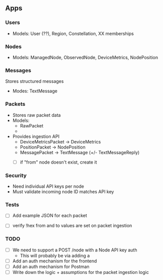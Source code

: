 


## Apps

### Users

* Models: User (??), Region, Constellation, XX memberships

### Nodes

* Models: ManagedNode, ObservedNode, DeviceMetrics, NodePosition

### Messages

Stores structured messages

* Modes: TextMessage

### Packets

* Stores raw packet data
* Models:
    * RawPacket
    * 
* Provides ingestion API
    * DeviceMetricsPacket -> DeviceMetrics
    * PositionPacket -> NodePosition
    * MessagePacket -> TextMessage (+/- TextMessageReply)
    * [ ] if "from" node doesn't exist, create it


### Security

* Need individual API keys per node
* Must validate incoming node ID matches API key 

### Tests

* [ ] Add example JSON for each packet 
* [ ] verify !hex from and to values are set on packet ingestion 



### TODO

- [ ] We need to support a POST /node with a Node API key auth
    - This will probably be via adding a 
- [ ] Add an auth mechanism for the frontend
- [ ] Add an auth mechanism for Postman
- [ ] Write down the logic + assumptions for the packet ingestion logic
